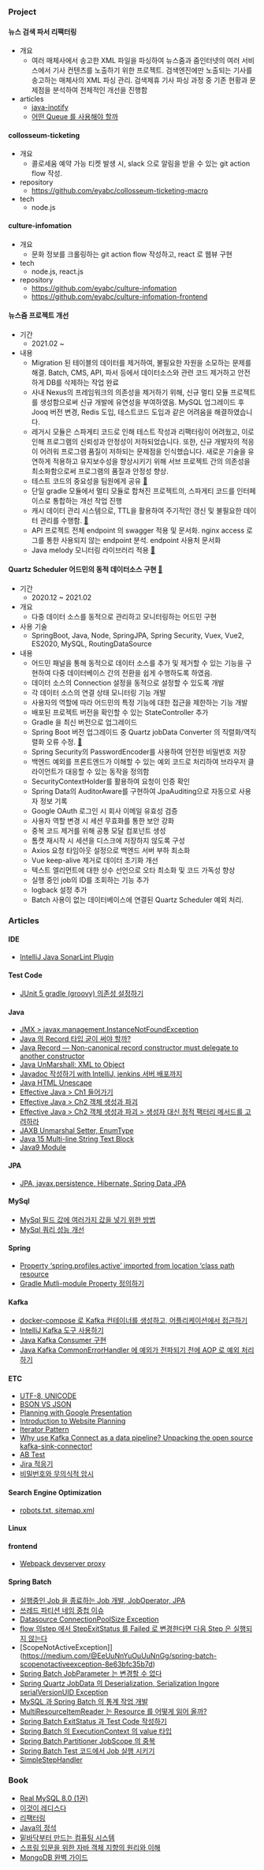 ### Project

#### 뉴스 검색 파서 리팩터링 
- 개요
  - 여러 매체사에서 송고한 XML 파일을 파싱하여 뉴스줌과 줌인터넷의 여러 서비스에서 기사 컨텐츠를 노출하기 위한 프로젝트. 검색엔진에만 노출되는 기사를 송고하는 매체사의 XML 파싱 관리. 검색제휴 기사 파싱 과정 중 기존 현황과 문제점을 분석하여 전체적인 개선을 진행함
- articles
  - [java-inotify](https://medium.com/@bey4314/mysql-%EC%BF%BC%EB%A6%AC-%EC%84%B1%EB%8A%A5-%EA%B0%9C%EC%84%A0-0141d9d062da)
  - [어떤 Queue 를 사용해야 할까](https://medium.com/@bey4314/%EC%96%B4%EB%96%A4-queue-%EB%A5%BC-%EC%82%AC%EC%9A%A9%ED%95%B4%EC%95%BC-%ED%95%A0%EA%B9%8C-fe5bcc0afdc1)

#### collosseum-ticketing
- 개요
  - 콜로세움 예약 가능 티켓 발생 시, slack 으로 알림을 받을 수 있는 git action flow 작성. 
- repository
  - https://github.com/eyabc/collosseum-ticketing-macro
- tech
  - node.js

#### culture-infomation
- 개요
  - 문화 정보를 크롤링하는 git action flow 작성하고, react 로 웹뷰 구현
- tech
  - node.js, react.js
- repository
  - https://github.com/eyabc/culture-infomation
  - https://github.com/eyabc/culture-infomation-frontend
 
  
 
#### 뉴스줌 프로젝트 개선
- 기간
  - 2021.02 ~ 
- 내용
  - Migration 된 테이블의 데이터를 제거하여, 불필요한 자원을 소모하는 문제를 해결. Batch, CMS, API, 파서 등에서 데이터소스와 관련 코드 제거하고 안전하게 DB를 삭제하는 작업 완료
  - 사내 Nexus의 프레임워크의 의존성을 제거하기 위해, 신규 멀티 모듈 프로젝트를 생성함으로써 신규 개발에 유연성을 부여하였음. MySQL 업그레이드 후 Jooq 버전 변경, Redis 도입, 테스트코드 도입과 같은 어려움을 해결하였습니다.
  - 레거시 모듈은 스파게티 코드로 인해 테스트 작성과 리팩터링이 어려웠고, 이로 인해 프로그램의 신뢰성과 안정성이 저하되었습니다. 또한, 신규 개발자의 적응이 어려워 프로그램 품질이 저하되는 문제점을 인식했습니다. 새로운 기술을 유연하게 적용하고 유지보수성을 향상시키기 위해 서브 프로젝트 간의 의존성을 최소화함으로써 프로그램의 품질과 안정성 향상.
  - 테스트 코드의 중요성을 팀원에게 공유 [🔗](https://medium.com/@EeUuNnYuOuUuNnGg/%ED%85%8C%EC%8A%A4%ED%8A%B8-%EC%BD%94%EB%93%9C-%EC%BB%A4%EB%B2%84%EB%A6%AC%EC%A7%80%EC%9D%98-%ED%9A%A8%EA%B3%BC-13c83b661e6a)
  - 단일 gradle 모듈에서 멀티 모듈로 합쳐진 프로젝트의, 스파게티 코드를 인터페이스로 통합하는 개선 작업 진행
  - 캐시 데이터 관리 시스템으로, TTL을 활용하여 주기적인 갱신 및 불필요한 데이터 관리를 수행함. [🔗](https://medium.com/@EeUuNnYuOuUuNnGg/ttl-%EC%9D%B4-%ED%95%84%EC%9A%94%ED%95%9C-%EC%BA%90%EC%8B%9C%EC%99%80-ttl-%EC%9D%B4-%ED%95%84%EC%9A%94%ED%95%98%EC%A7%80-%EC%95%8A%EB%8A%94-%EB%8D%B0%EC%9D%B4%ED%84%B0-%EA%B5%AC%EB%B6%84%ED%95%98%EA%B8%B0-4f76572cf9ef)
  - API 프로젝트 전체 endpoint 의 swagger 적용 및 문서화. nginx access 로그를 통한 사용되지 않는 endpoint 분석. endpoint 사용처 문서화
  - Java melody 모니터링 라이브러리 적용 [🔗](https://medium.com/@EeUuNnYuOuUuNnGg/java-melody-af186124ac4c)


#### Quartz Scheduler 어드민의 동적 데이터소스 구현 [🔗](https://zuminternet.github.io/ZUM-Pilot-advanced_quartz_scheduler_admin/)
- 기간
  - 2020.12 ~ 2021.02  
- 개요
  - 다중 데이터 소스를 동적으로 관리하고 모니터링하는 어드민 구현
- 사용 기술
  - SpringBoot, Java, Node, SpringJPA, Spring Security, Vuex, Vue2, ES2020, MySQL, RoutingDataSource
- 내용
  - 어드민 패널을 통해 동적으로 데이터 소스를 추가 및 제거할 수 있는 기능을 구현하여 다중 데이터베이스 간의 전환을 쉽게 수행하도록 하였음.
  - 데이터 소스의 Connection 설정을 동적으로 설정할 수 있도록 개발
  - 각 데이터 소스의 연결 상태 모니터링 기능 개발
  - 사용자의 역할에 따라 어드민의 특정 기능에 대한 접근을 제한하는 기능 개발
  - 배포된 프로젝트 버전을 확인할 수 있는 StateController 추가
  - Gradle 을 최신 버전으로 업그레이드
  - Spring Boot 버전 업그레이드 중 Quartz jobData Converter 의 직렬화/역직렬화 오류 수정. [🔗](https://medium.com/@EeUuNnYuOuUuNnGg/spring-quartz-jobdata-%EC%9D%98-deserialization-serialization-ingore-serialversionuid-exception-847aaf3ebec2)
  - Spring Security의 PasswordEncoder를 사용하여 안전한 비밀번호 저장
  - 백엔드 예외를 프론트엔드가 이해할 수 있는 예외 코드로 처리하여 브라우저 클라이언트가 대응할 수 있는 동작을 정의함
  - SecurityContextHolder를 활용하여 요청이 인증 확인
  - Spring Data의 AuditorAware를 구현하여 JpaAuditing으로 자동으로 사용자 정보 기록
  - Google OAuth 로그인 시 회사 이메일 유효성 검증
  - 사용자 역할 변경 시 세션 무효화를 통한 보안 강화
  - 중복 코드 제거를 위해 공통 모달 컴포넌트 생성
  - 톰캣 재시작 시 세션을 디스크에 저장하지 않도록 구성
  - Axios 요청 타임아웃 설정으로 백엔드 서버 부하 최소화
  - Vue keep-alive 제거로 데이터 초기화 개선
  - 텍스트 엘리먼트에 대한 상수 선언으로 오타 최소화 및 코드 가독성 향상
  - 실행 중인 job의 ID를 조회하는 기능 추가
  - logback 설정 추가
  - Batch 사용이 없는 데이터베이스에 연결된 Quartz Scheduler 예외 처리.  


### Articles

#### IDE
- [IntelliJ Java SonarLint Plugin](https://medium.com/@bey4314/intellij-java-sonarlint-plugin-6af7b29b0cdc)

#### Test Code
- [JUnit 5 gradle (groovy) 의존성 설정하기](https://medium.com/@bey4314/junit-5-gradle-groovy-%EC%9D%98%EC%A1%B4%EC%84%B1-%EC%84%A4%EC%A0%95%ED%95%98%EA%B8%B0-11a5ff79245e)

#### Java
- [JMX > javax.management.InstanceNotFoundException](https://medium.com/@bey4314/javax-management-instancenotfoundexception-6d3182917f87)
- [Java 의 Record 타입 굳이 써야 할까?](https://medium.com/@bey4314/java-%EC%9D%98-record-%ED%83%80%EC%9E%85-%EA%B5%B3%EC%9D%B4-%EC%8D%A8%EC%95%BC-%ED%95%A0%EA%B9%8C-cfd65814e51e)
- [Java Record — Non-canonical record constructor must delegate to another constructor](https://medium.com/@bey4314/java-record-53768e6eaedf)
- [Java UnMarshall: XML to Object](https://medium.com/@bey4314/java-xml-to-object-8e63d98ace3a)
- [Javadoc 작성하기 with IntelliJ, jenkins 서버 배포까지](https://medium.com/@bey4314/javadoc-%EC%9E%91%EC%84%B1%ED%95%98%EA%B8%B0-with-c8fd2f0cc8d8)
- [Java HTML Unescape](https://medium.com/@bey4314/java-html-unescape-4401bae5744e)
- [Effective Java > Ch1 들어가기](https://eyabc.github.io/docs/java/effective-java/ch1)
- [Effective Java > Ch2 객체 생성과 파괴](https://eyabc.github.io/docs/java/effective-java/ch2/index)
- [Effective Java > Ch2 객체 생성과 파괴 > 생성자 대신 정적 팩터리 메서드를 고려하라](https://eyabc.github.io/docs/java/effective-java/ch2/ITEM1)
- [JAXB Unmarshal Setter, EnumType](https://medium.com/@bey4314/jaxb-unmarshal-setter-dbf560fedea3)
- [Java 15 Multi-line String Text Block](https://medium.com/@bey4314/java-15-multi-line-string-text-block-307125d98c87)
- [Java9 Module](https://medium.com/@EeUuNnYuOuUuNnGg/java9-module-79f060b2a9bb)

#### JPA
- [JPA, javax.persistence, Hibernate, Spring Data JPA](https://medium.com/@EeUuNnYuOuUuNnGg/spring-jpa-%EA%B0%9C%EB%85%90-%EC%A0%95%EB%A6%AC%ED%95%98%EA%B8%B0-d32a07dd045a)

#### MySql
- [MySql 필드 값에 여러가지 값을 넣기 위한 방법](https://medium.com/@bey4314/mysql-%ED%95%84%EB%93%9C-%EA%B0%92%EC%97%90-%EC%97%AC%EB%9F%AC%EA%B0%80%EC%A7%80-%EA%B0%92%EC%9D%84-%EB%84%A3%EA%B8%B0-%EC%9C%84%ED%95%9C-%EB%B0%A9%EB%B2%95-be29b68462d1)
- [MySql 쿼리 성능 개선](https://medium.com/@bey4314/mysql-%EC%BF%BC%EB%A6%AC-%EC%84%B1%EB%8A%A5-%EA%B0%9C%EC%84%A0-0141d9d062da)

#### Spring
- [Property ‘spring.profiles.active’ imported from location ‘class path resource](https://medium.com/@bey4314/springboot-property-spring-profiles-active-imported-from-location-class-path-resource-b1078ceaccc2)
- [Gradle Mutli-module Property 정의하기](https://medium.com/@bey4314/gradle-mutli-module-property-%EC%A0%95%EC%9D%98%ED%95%98%EA%B8%B0-7a15b9c0bbe7)

#### Kafka
- [docker-compose 로 Kafka 컨테이너를 생성하고, 어플리케이션에서 접근하기](https://medium.com/@bey4314/docker-compose-%EB%A1%9C-kafka-%EC%BB%A8%ED%85%8C%EC%9D%B4%EB%84%88%EB%A5%BC-%EC%83%9D%EC%84%B1%ED%95%98%EA%B3%A0-%EC%96%B4%ED%94%8C%EB%A6%AC%EC%BC%80%EC%9D%B4%EC%85%98%EC%97%90%EC%84%9C-%EC%A0%91%EA%B7%BC%ED%95%98%EA%B8%B0-f7915850619c)
- [IntelliJ Kafka 도구 사용하기](https://medium.com/@bey4314/intellij-kafka-%EB%8F%84%EA%B5%AC-%EC%82%AC%EC%9A%A9%ED%95%98%EA%B8%B0-4e9db6b2d742)
- [Java Kafka Consumer 구현](https://medium.com/@bey4314/java-kafka-consumer-%EA%B5%AC%ED%98%84-5c186307800a)
- [Java Kafka CommonErrorHandler 에 예외가 전파되기 전에 AOP 로 예외 처리하기](https://medium.com/@bey4314/java-kafkalistenrerrorhandler-%EC%97%90-%EC%98%88%EC%99%B8%EA%B0%80-%EC%A0%84%ED%8C%8C%EB%90%98%EA%B8%B0-%EC%A0%84%EC%97%90-%EC%98%88%EC%99%B8-%EC%B2%98%EB%A6%AC%ED%95%98%EA%B8%B0-0d8c621f571f)

#### ETC

- [UTF-8, UNICODE](https://gitmind.com/app/docs/m1qjle9c)
- [BSON VS JSON](https://gitmind.com/app/docs/me7laubd)
- [Planning with Google Presentation](https://eyabc.github.io/Doc/dev-nodes/%EA%B5%AC%EA%B8%80%ED%94%84%EB%A0%88%EC%A0%A0%ED%85%8C%EC%9D%B4%EC%85%98%EC%9C%BC%EB%A1%9C%20%EA%B8%B0%ED%9A%8D%ED%95%98%EA%B8%B0.html)
- [Introduction to Website Planning](https://eyabc.github.io/Doc/dev-nodes/%EA%B8%B0%ED%9A%8D.html#%EC%8A%A4%EC%BC%80%EC%B9%98-%EC%9E%91%EC%84%B1-%EC%9A%94%EB%A0%B9)
- [Iterator Pattern](https://eyabc.github.io/Doc/dev/design-pattern/iterator%20pattern.html#%EC%98%88%EC%8B%9C)
- [Why use Kafka Connect as a data pipeline? Unpacking the open source kafka-sink-connector!](https://gitmind.com/app/docs/mhbifts9)
- [AB Test](https://gitmind.com/app/docs/m5hxci8q)
- [Jira 적응기](https://medium.com/@bey4314/jira-%EC%A0%81%EC%9D%91%EA%B8%B0-9f2158d637ae)
- [비밀번호와 무의식적 암시](https://medium.com/@bey4314/%EB%B9%84%EB%B0%80%EB%B2%88%ED%98%B8-%EB%B3%80%EA%B2%BD%ED%95%98%EA%B8%B0-7831cad2c59c)
  
#### Search Engine Optimization
- [robots.txt, sitemap.xml](https://medium.com/@bey4314/robots-txt-sitemap-xml-343a317a75f2)

#### Linux

#### frontend
- [Webpack devserver proxy](https://medium.com/@bey4314/webpack-devserver-proxy-52cf5047301b)

#### Spring Batch
- [실행중인 Job 을 종료하는 Job 개발, JobOperator, JPA](https://medium.com/@bey4314/spring-batch-%EC%8B%A4%ED%96%89%EC%A4%91%EC%9D%B8-job-%EC%9D%84-%EC%A2%85%EB%A3%8C%ED%95%98%EB%8A%94-job-%EA%B0%9C%EB%B0%9C-95e559cd953d)
- [쓰레드 파티션 네임 중첩 이슈](https://medium.com/@EeUuNnYuOuUuNnGg/spring-batch-cannot-restart-step-from-starting-status-e4ab9fa761a3)
- [Datasource ConnectionPoolSize Exception](https://medium.com/@EeUuNnYuOuUuNnGg/spring-batch-datasource-connectionpoolsize-exception-293d2def021b)
- [flow 의step 에서 StepExitStatus 를 Failed 로 변경한다면 다음 Step 은 실행되지 않는다](https://medium.com/@EeUuNnYuOuUuNnGg/spring-batch-flow-%EC%9D%98step-%EC%97%90%EC%84%9C-stepexitstatus-%EB%A5%BC-failed-%EB%A1%9C-%EB%B3%80%EA%B2%BD%ED%95%9C%EB%8B%A4%EB%A9%B4-%EB%8B%A4%EC%9D%8C-step-%EC%9D%80-%EC%8B%A4%ED%96%89%EB%90%98%EC%A7%80-%EC%95%8A%EB%8A%94%EB%8B%A4-d39c4e35413c)
- [ScopeNotActiveException]](https://medium.com/@EeUuNnYuOuUuNnGg/spring-batch-scopenotactiveexception-8e63bfc35b7d)
- [Spring Batch JobParameter 는 변경할 수 없다](https://medium.com/@EeUuNnYuOuUuNnGg/spring-batch-jobparameter-%EB%8A%94-%EB%B3%80%EA%B2%BD%ED%95%A0-%EC%88%98-%EC%97%86%EB%8B%A4-36ab28607357)
- [Spring Quartz JobData 의 Deserialization, Serialization Ingore serialVersionUID Exception](https://medium.com/@EeUuNnYuOuUuNnGg/spring-quartz-jobdata-%EC%9D%98-deserialization-serialization-ingore-serialversionuid-exception-847aaf3ebec2)
- [MySQL 과 Spring Batch 의 통계 작업 개발](https://medium.com/@EeUuNnYuOuUuNnGg/mysql-%EA%B3%BC-spring-batch-%EC%9D%98-%ED%86%B5%EA%B3%84-%EC%9E%91%EC%97%85-%EA%B0%9C%EB%B0%9C-c119a4ca6c1c)
- [MultiResourceItemReader 는 Resource 를 어떻게 읽어 올까?](https://medium.com/@EeUuNnYuOuUuNnGg/spring-batch-multiresourceitemreader-%EB%8A%94-resource-%EB%A5%BC-%EC%96%B4%EB%96%BB%EA%B2%8C-%EC%9D%BD%EC%96%B4-%EC%98%AC%EA%B9%8C-416fee7b3d4a)
- [Spring Batch ExitStatus 과 Test Code 작성하기](https://medium.com/@EeUuNnYuOuUuNnGg/spring-batch-exitstatus-%EA%B3%BC-test-code-%EC%9E%91%EC%84%B1%ED%95%98%EA%B8%B0-7a67d6baca21)
- [Spring Batch 의 ExecutionContext 의 value 타입](https://medium.com/@EeUuNnYuOuUuNnGg/spring-batch-%EC%9D%98-executioncontext-%EC%9D%98-value-%ED%83%80%EC%9E%85-60983a109c4b)
- [Spring Batch Partitioner JobScope 의 중복](https://medium.com/@EeUuNnYuOuUuNnGg/spring-batch-jobscope-%EC%9D%98-%EC%A4%91%EB%B3%B5-96383da69808)
- [Spring Batch Test 코드에서 Job 실행 시키기](https://medium.com/@EeUuNnYuOuUuNnGg/spring-batch-test-%EC%BD%94%EB%93%9C%EC%97%90%EC%84%9C-job-%EC%8B%A4%ED%96%89-%EC%8B%9C%ED%82%A4%EA%B8%B0-5f57c46972aa)
- [SimpleStepHandler](https://medium.com/@EeUuNnYuOuUuNnGg/simplestephandler-0f5b68a55516)

### Book
- [Real MySQL 8.0 (1권)](https://search.shopping.naver.com/book/catalog/32443973624?query=Mysql%208.0&NaPm=ct%3Dlw7gpmy8%7Cci%3D32cea7114111a158e964d9be5c0c7fa73cfd7af7%7Ctr%3Dboksl%7Csn%3D95694%7Chk%3D5bc7b1d55bfde67cae5194b43438b99fc60c30ed)
- [이것이 레디스다](https://search.shopping.naver.com/book/catalog/32436028951?query=%EC%9D%B4%EA%B2%83%EC%9D%B4%20%EB%A0%88%EB%94%94%EC%8A%A4%EB%8B%A4&NaPm=ct%3Dlw7gqnzk%7Cci%3D17a10802e0c9cbf97ef55bff9cdade78631e2969%7Ctr%3Dboksl%7Csn%3D95694%7Chk%3Db45e38a69a38726078cbec6d00669cc9bfb1b7d8)
- [리팩터링](https://www.yes24.com/Product/Goods/89649360)
- [Java의 정석](https://search.shopping.naver.com/book/catalog/32466681076?cat_id=50010920&frm=PBOKPRO&query=Java+%EC%9D%98+%EC%A0%95%EC%84%9D&NaPm=ct%3Dlw7gw048%7Cci%3D6d50d41884f105fdd1789de7b5997091ea592337%7Ctr%3Dboknx%7Csn%3D95694%7Chk%3D3b79e636e98238b285a7696dfb9ca84aba974338)
- [밑바닥부터 만드는 컴퓨팅 시스템](https://search.shopping.naver.com/book/catalog/39383703623?cat_id=50010921&frm=PBOKPRO&query=%EB%B0%91%EB%B0%94%EB%8B%A5%EB%B6%80%ED%84%B0+%EB%A7%8C%EB%93%9C%EB%8A%94+%EC%BB%B4%ED%93%A8%ED%8C%85+%EC%8B%9C%EC%8A%A4%ED%85%9C&NaPm=ct%3Dlw7gwxao%7Cci%3Dca55422478c3ddb738d46eb7d86a85358cf81939%7Ctr%3Dboknx%7Csn%3D95694%7Chk%3Df5cf1ea2bbae389d59ab4d7d5f971437d06ac640)
- [스프링 입문을 위한 자바 객체 지향의 원리와 이해](https://search.shopping.naver.com/book/catalog/32462919817?cat_id=50010920&frm=PBOKPRO&query=%EC%8A%A4%ED%94%84%EB%A7%81+%EC%9E%85%EB%AC%B8%EC%9D%84+%EC%9C%84%ED%95%9C+%EC%9E%90%EB%B0%94+%EA%B0%9D%EC%B2%B4+%EC%A7%80%ED%96%A5%EC%9D%98+%EC%9B%90%EB%A6%AC%EC%99%80+%EC%9D%B4%ED%95%B4&NaPm=ct%3Dlw7gxsxk%7Cci%3D09f7a89688a71d5324542a08cccf981af11bccfa%7Ctr%3Dboknx%7Csn%3D95694%7Chk%3D5b5f855b66aa95ee8316e70a9ac5bb60ab01236d)
- [MongoDB 완벽 가이드](https://search.shopping.naver.com/book/catalog/32481967929?cat_id=50010586&frm=PBOKPRO&query=MONGODB+%EC%99%84%EB%B2%BD+%EA%B0%80%EC%9D%B4%EB%93%9C&NaPm=ct%3Dlw7gyt74%7Cci%3D7a6c1982bb77a030462df471eee56ad34fe49ab3%7Ctr%3Dboknx%7Csn%3D95694%7Chk%3Da628c67a344293ad848763efedcbc698a3d665cf)
